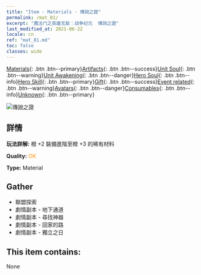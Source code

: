 ```yaml
---
title: "Item - Materials - 傳說之證"
permalink: /mat_81/
excerpt: "魔法门之英雄无敌：战争纪元  傳說之證"
last_modified_at: 2021-06-22
locale: cn
ref: "mat_81.md"
toc: false
classes: wide
---
```

 [Materials](/ItemsCN/){: .btn .btn--primary}[Artifacts](/ItemsCN/Artifacts/){: .btn .btn--success}[Unit Soul](/ItemsCN/UnitSoul/){: .btn .btn--warning}[Unit Awakening](/ItemsCN/UnitAwakening/){: .btn .btn--danger}[Hero Soul](/ItemsCN/HeroSoul/){: .btn .btn--info}[Hero Skill](/ItemsCN/HeroSkill/){: .btn .btn--primary}[Gift](/ItemsCN/Gift/){: .btn .btn--success}[Event related](/ItemsCN/Events/){: .btn .btn--warning}[Avatars](/ItemsCN/Avatars/){: .btn .btn--danger}[Consumables](/ItemsCN/Consumables/){: .btn .btn--info}[Unknown](/ItemsCN/Unknown/){: .btn .btn--primary}

 ![傳說之證](/images/t/i_cailiao_hexin3.png)

## 詳情
 **玩法詳解:** 橙 +2 裝備進階至橙 +3 的稀有材料

 **Quality:** <span style="color: #FF8C00">OK</span>

 **Type:** Material

## Gather

*    聯盟探索 
*    劇情副本 - 地下通道 
*    劇情副本 - 尋找神器 
*    劇情副本 - 回家的路 
*    劇情副本 - 獨立之日 

## This item contains:

  None

